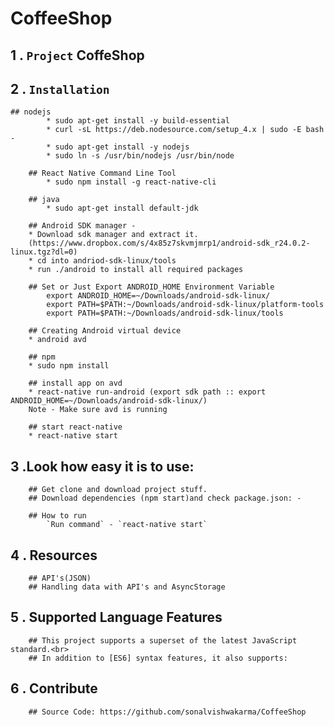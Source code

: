 # CoffeeShop

1 . `Project` CoffeShop
--------

2 . `Installation`
--------
    ## nodejs
            * sudo apt-get install -y build-essential
            * curl -sL https://deb.nodesource.com/setup_4.x | sudo -E bash -
            * sudo apt-get install -y nodejs
            * sudo ln -s /usr/bin/nodejs /usr/bin/node

        ## React Native Command Line Tool
            * sudo npm install -g react-native-cli

        ## java
            * sudo apt-get install default-jdk

        ## Android SDK manager -
        * Download sdk manager and extract it.
        (https://www.dropbox.com/s/4x85z7skvmjmrp1/android-sdk_r24.0.2-linux.tgz?dl=0)
        * cd into andriod-sdk-linux/tools
        * run ./android to install all required packages

        ## Set or Just Export ANDROID_HOME Environment Variable
            export ANDROID_HOME=~/Downloads/android-sdk-linux/
            export PATH=$PATH:~/Downloads/android-sdk-linux/platform-tools
            export PATH=$PATH:~/Downloads/android-sdk-linux/tools

        ## Creating Android virtual device
        * android avd

        ## npm
        * sudo npm install

        ## install app on avd
        * react-native run-android (export sdk path :: export ANDROID_HOME=~/Downloads/android-sdk-linux/)
        Note - Make sure avd is running

        ## start react-native
        * react-native start

3 .Look how easy it is to use:
--------

        ## Get clone and download project stuff.
        ## Download dependencies (npm start)and check package.json: -

        ## How to run 
            `Run command` - `react-native start`

4 . Resources
---------

        ## API's(JSON)
        ## Handling data with API's and AsyncStorage

5 .  Supported Language Features
----------

        ## This project supports a superset of the latest JavaScript standard.<br>
        ## In addition to [ES6] syntax features, it also supports:

6 . Contribute
----------

        ## Source Code: https://github.com/sonalvishwakarma/CoffeeShop

